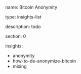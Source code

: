 name: Bitcoin Anonymity

type: insights-list

description: todo

section: 0

insights:
 - anonymity
 - how-to-de-anonymize-bitcoin
 - mixing

